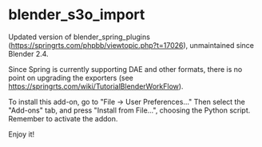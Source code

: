 # blender_s3o_import

Updated version of blender_spring_plugins (https://springrts.com/phpbb/viewtopic.php?t=17026), unmaintained since Blender 2.4.

Since Spring is currently supporting DAE and other formats, there is no point on upgrading the exporters (see https://springrts.com/wiki/TutorialBlenderWorkFlow).

To install this add-on, go to "File -> User Preferences..." Then select the "Add-ons" tab, and press "Install from File...", choosing the Python script. Remember to activate the addon.

Enjoy it!


